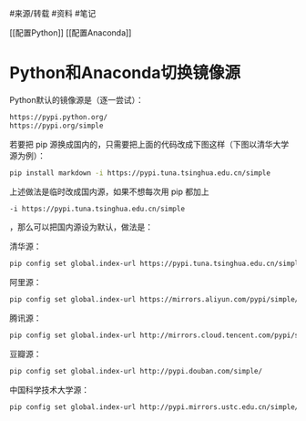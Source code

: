 #来源/转载 
#资料 
#笔记 

[[配置Python]]
[[配置Anaconda]]

# Python和Anaconda切换镜像源

Python默认的镜像源是（逐一尝试）：
```bash
https://pypi.python.org/
https://pypi.org/simple
```

若要把 pip 源换成国内的，只需要把上面的代码改成下图这样（下图以清华大学源为例）：

```bash
pip install markdown -i https://pypi.tuna.tsinghua.edu.cn/simple
```


上述做法是临时改成国内源，如果不想每次用 pip 都加上
```bash
-i https://pypi.tuna.tsinghua.edu.cn/simple
```
，那么可以把国内源设为默认，做法是：

清华源：
```bash
pip config set global.index-url https://pypi.tuna.tsinghua.edu.cn/simple
```

阿里源：
```bash
pip config set global.index-url https://mirrors.aliyun.com/pypi/simple/
```

腾讯源：
```bash
pip config set global.index-url http://mirrors.cloud.tencent.com/pypi/simple
```

豆瓣源：
```bash
pip config set global.index-url http://pypi.douban.com/simple/
```

中国科学技术大学源：
```bash
pip config set global.index-url http://pypi.mirrors.ustc.edu.cn/simple/
```